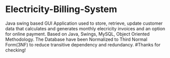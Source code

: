 # Electricity-Billing-System
 Java swing based GUI Application used to store, retrieve, update customer data that calculates and generates monthly elecricity invoices and an option for online payment.
 Based on Java, Swings, MySQL, Object Oriented Methodology.
The Database have been Normalized to Third Normal Form(3NF) to reduce transitive dependency and redundancy.
#Thanks for checking!
